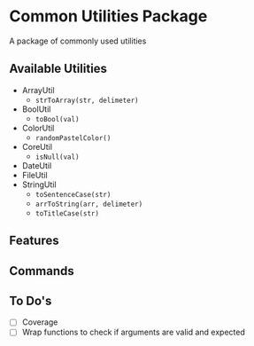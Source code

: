 # Common Utilities Package
A package of commonly used utilities

## Available Utilities

- ArrayUtil
  - `strToArray(str, delimeter)`
- BoolUtil
  - `toBool(val)`
- ColorUtil
  - `randomPastelColor()`
- CoreUtil
  - `isNull(val)`
- DateUtil
- FileUtil
- StringUtil
  - `toSentenceCase(str)`
  - `arrToString(arr, delimeter)`
  - `toTitleCase(str)`

<!-- https://github.com/Travelport-Ukraine/npm-module-boilerplate -->
<!-- https://github.com/krasimir/webpack-library-starter -->

## Features

## Commands

## To Do's
- [ ] Coverage
- [ ] Wrap functions to check if arguments are valid and expected
